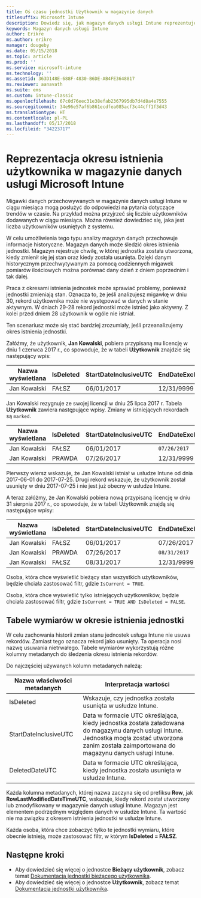 ```yaml
---
title: Oś czasu jednostki Użytkownik w magazynie danych
titlesuffix: Microsoft Intune
description: Dowiedz się, jak magazyn danych usługi Intune reprezentuje użytkowników na osi czasu.
keywords: Magazyn danych usługi Intune
author: Erikre
ms.author: erikre
manager: dougeby
ms.date: 05/15/2018
ms.topic: article
ms.prod: ''
ms.service: microsoft-intune
ms.technology: ''
ms.assetid: 363D148E-688F-4830-B6DE-AB4FE3648817
ms.reviewer: aanavath
ms.suite: ems
ms.custom: intune-classic
ms.openlocfilehash: 67c0d76eec31e38efab2367995db7d4d8a4e7555
ms.sourcegitcommit: 34e96e57af6b861ecdfea085acf3c44cff1f3d43
ms.translationtype: HT
ms.contentlocale: pl-PL
ms.lasthandoff: 05/17/2018
ms.locfileid: "34223717"
---
```

# <a name="user-lifetime-representation-in-the-microsoft-intune-data-warehouse"></a>Reprezentacja okresu istnienia użytkownika w magazynie danych usługi Microsoft Intune

Migawki danych przechowywanych w magazynie danych usługi Intune w ciągu miesiąca mogą posłużyć do odpowiedzi na pytania dotyczące trendów w czasie. Na przykład można przyjrzeć się liczbie użytkowników dodawanych w ciągu miesiąca. Można również dowiedzieć się, jaka jest liczba użytkowników usuniętych z systemu.

W celu umożliwienia tego typu analizy magazyn danych przechowuje informacje historyczne. Magazyn danych może śledzić okres istnienia jednostki. Magazyn rejestruje chwilę, w której jednostka została utworzona, kiedy zmienił się jej stan oraz kiedy została usunięta. Dzięki danym historycznym przechwytywanym za pomocą codziennych migawek pomiarów ilościowych można porównać dany dzień z dniem poprzednim i tak dalej.

Praca z okresami istnienia jednostek może sprawiać problemy, ponieważ jednostki zmieniają stan. Oznacza to, że jeśli analizujesz migawkę w dniu 30, rekord użytkownika może nie występować w danych w stanie aktywnym. W dniach 29-28 rekord jednostki może istnieć jako aktywny. Z kolei przed dniem 28 użytkownik w ogóle nie istniał.

Ten scenariusz może się stać bardziej zrozumiały, jeśli przeanalizujemy okres istnienia jednostki.

Załóżmy, że użytkownik, **Jan Kowalski**, pobiera przypisaną mu licencję w dniu 1 czerwca 2017 r., co spowoduje, że w tabeli **Użytkownik** znajdzie się następujący wpis: 
 
| Nazwa wyświetlana | IsDeleted | StartDateInclusiveUTC | EndDateExclusiveUTC | IsCurrent 
| -- | -- | -- | -- | -- |
| Jan Kowalski | FAŁSZ | 06/01/2017 | 12/31/9999 | PRAWDA
 
Jan Kowalski rezygnuje ze swojej licencji w dniu 25 lipca 2017 r. Tabela **Użytkownik** zawiera następujące wpisy. Zmiany w istniejących rekordach są `marked`. 

| Nazwa wyświetlana | IsDeleted | StartDateInclusiveUTC | EndDateExclusiveUTC | IsCurrent 
| -- | -- | -- | -- | -- |
| Jan Kowalski | FAŁSZ | 06/01/2017 | `07/26/2017` | `FALSE` 
| Jan Kowalski | PRAWDA | 07/26/2017 | 12/31/9999 | PRAWDA 

Pierwszy wiersz wskazuje, że Jan Kowalski istniał w usłudze Intune od dnia 2017-06-01 do 2017-07-25. Drugi rekord wskazuje, że użytkownik został usunięty w dniu 2017-07-25 i nie jest już obecny w usłudze Intune.

A teraz załóżmy, że Jan Kowalski pobiera nową przypisaną licencję w dniu 31 sierpnia 2017 r., co spowoduje, że w tabeli Użytkownik znajdą się następujące wpisy:
 
| Nazwa wyświetlana | IsDeleted | StartDateInclusiveUTC | EndDateExclusiveUTC | IsCurrent 
| -- | -- | -- | -- | -- |
| Jan Kowalski | FAŁSZ | 06/01/2017 | 07/26/2017 | FAŁSZ 
| Jan Kowalski | PRAWDA | 07/26/2017 | `08/31/2017` | `FALSE` 
| Jan Kowalski | FAŁSZ | 08/31/2017 | 12/31/9999 | PRAWDA 
 
Osoba, która chce wyświetlić bieżący stan wszystkich użytkowników, będzie chciała zastosować filtr, gdzie `IsCurrent = TRUE`. 
 
Osoba, która chce wyświetlić tylko istniejących użytkowników, będzie chciała zastosować filtr, gdzie `IsCurrent = TRUE AND IsDeleted = FALSE`.

## <a name="dimension-tables-in-the-entity-lifetime"></a>Tabele wymiarów w okresie istnienia jednostki

W celu zachowania historii zmian stanu jednostek usługa Intune nie usuwa rekordów. Zamiast tego oznacza rekord jako usunięty. Ta operacja nosi nazwę usuwania nietrwałego. Tabele wymiarów wykorzystują różne kolumny metadanych do śledzenia okresu istnienia rekordów. 

Do najczęściej używanych kolumn metadanych należą: 

| Nazwa właściwości metadanych  | Interpretacja wartości |
|--|--|
| IsDeleted | Wskazuje, czy jednostka została usunięta w usłudze Intune. |
| StartDateInclusiveUTC  | Data w formacie UTC określająca, kiedy jednostka została załadowana do magazynu danych usługi Intune. Jednostka mogła zostać utworzona zanim została zaimportowana do magazynu danych usługi Intune. |
| DeletedDateUTC  | Data w formacie UTC określająca, kiedy jednostka została usunięta w usłudze Intune. |  

Każda kolumna metadanych, której nazwa zaczyna się od prefiksu **Row**, jak **RowLastModifiedDateTimeUTC**, wskazuje, kiedy rekord został utworzony lub zmodyfikowany w magazynie danych usługi Intune. Magazyn jest elementem podrzędnym względem danych w usłudze Intune. Ta wartość nie ma związku z okresem istnienia jednostki w usłudze Intune.  
 
Każda osoba, która chce zobaczyć tylko te jednostki wymiaru, które obecnie istnieją, może zastosować filtr, w którym **IsDeleted = FAŁSZ**.

## <a name="next-steps"></a>Następne kroki

 - Aby dowiedzieć się więcej o jednostce **Bieżący użytkownik**, zobacz temat [Dokumentacja jednostki bieżącego użytkownika](reports-ref-current-user.md).
 - Aby dowiedzieć się więcej o jednostce **Użytkownik**, zobacz temat [Dokumentacja jednostki użytkownika](reports-ref-user.md).